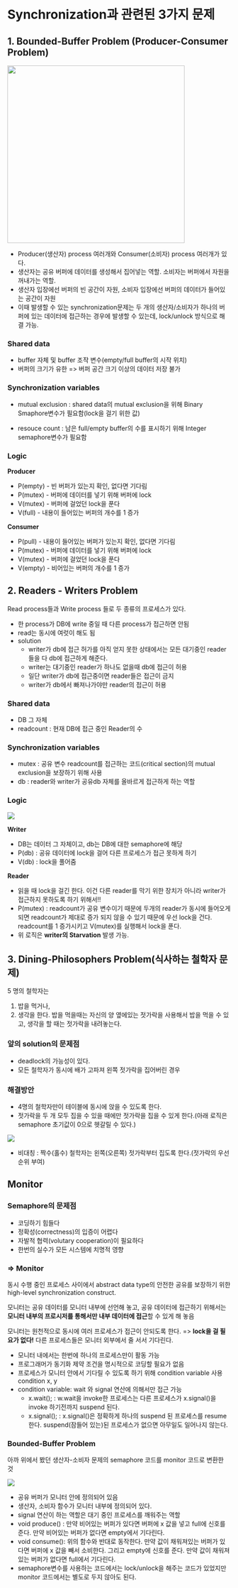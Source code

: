 # Synchronization과 관련된 3가지 문제

## 1. Bounded-Buffer Problem (Producer-Consumer Problem)
<img src="./resource/boundbuffer.png" height="400px"/>

- Producer(생산자) process 여러개와 Consumer(소비자) process 여러개가 있다.
- 생산자는 공유 버퍼에 데이터를 생성해서 집어넣는 역할. 소비자는 버퍼에서 자원을 꺼내가는 역할.
- 생산자 입장에선 버퍼의 빈 공간이 자원, 소비자 입장에선 버퍼의 데이터가 들어있는 공간이 자원
- 이때 발생할 수 있는 synchronization문제는 두 개의 생산자/소비자가 하나의 버퍼에 있는 데이터에 접근하는 경우에 발생할 수 있는데, lock/unlock 방식으로 해결 가능.
### Shared data
-  buffer 자체 및 buffer 조작 변수(empty/full buffer의 시작 위치)
- 버퍼의 크기가 유한 => 버퍼 공간 크기 이상의 데이터 저장 불가

### Synchronization variables
- mutual exclusion : shared data의 mutual exclusion을 위해 Binary Smaphore변수가 필요함(lock을 걸기 위한 값)

- resouce count : 남은 full/empty buffer의 수를 표시하기 위해 Integer semaphore변수가 필요함
### Logic
**Producer**
- P(empty) - 빈 버퍼가 있는지 확인, 없다면 기다림
- P(mutex) - 버퍼에 데이터를 넣기 위해 버퍼에 lock
- V(mutex) - 버퍼에 걸었던 lock을 푼다
- V(full) - 내용이 들어있는 버퍼의 개수를 1 증가

**Consumer**
- P(pull) - 내용이 들어있는 버퍼가 있는지 확인, 없다면 기다림
- P(mutex) - 버퍼에 데이터를 넣기 위해 버퍼에 lock
- V(mutex) - 버퍼에 걸었던 lock을 푼다
- V(empty) - 비어있는 버퍼의 개수를 1 증가

## 2. Readers - Writers Problem
Read process들과 Write process 들로 두 종류의 프로세스가 있다.   

- 한 process가 DB에 write 중일 때 다른 process가 접근하면 안됨
- read는 동시에 여럿이 해도 됨
- solution
	- writer가 db에 접근 허가를 아직 얻지 못한 상태에서는 모든 대기중인 reader들을 다 db에 접근하게 해준다.
	- writer는 대기중인 reader가 하나도 없을때 db에 접근이 허용
	- 일단 writer가 db에 접근중이면 reader들은 접근이 금지
	- writer가 db에서 빠져나가야만 reader의 접근이 허용
### Shared data
- DB  그 자체
- readcount : 현재 DB에 접근 중인 Reader의 수
###  Synchronization variables
- mutex : 공유 변수 readcount를 접근하는 코드(critical section)의 mutual exclusion을 보장하기 위해 사용
- db : reader와 writer가 공유db 자체를 올바르게 접근하게 하는 역할

### Logic
<img src="./resource/writer-readercode.png"/>

**Writer**
- DB는 데이터 그 자체이고, db는 DB에 대한 semaphore에 해당
- P(db) : 공유 데이터에 lock을 걸어 다른 프로세스가 접근 못하게 하기
- V(db) : lock을 풀어줌

**Reader**
- 읽을 때 lock을 걸긴 한다. 이건 다른 reader를 막기 위한 장치가 아니라 writer가 접근하지 못하도록 하기 위해서!!
- P(mutex) : readcount가 공유 변수이기 때문에 두개의 reader가 동시에 들어오게 되면 readcount가 제대로 증가 되지 않을 수 있기 때문에 우선 lock을 건다. readcount를 1 증가시키고 V(mutex)를 실행해서 lock을 푼다.
- 위 로직은  **writer의 Starvation** 발생 가능.
## 3. Dining-Philosophers Problem(식사하는 철학자 문제)
5 명의 철학자는
1. 밥을 먹거나,
2. 생각을 한다.
밥을 먹을때는 자신의 양 옆에있는 젓가락을 사용해서 밥을 먹을 수 있고, 생각을 할 때는 젓가락을 내려놓는다.

### 앞의 solution의 문제점
- deadlock의 가능성이 있다.
- 모든 철학자가 동시에 배가 고파져 왼쪽 젓가락을 집어버린 경우
### 해결방안
- 4명의 철학자만이 테이블에 동시에 앉을 수 있도록 한다.
- 젓가락을 두 개 모두 집을 수 있을 때에만 젓가락을 집을 수 있게 한다.(아래 로직은 semaphore 초기값이 0으로 헷갈릴 수 있다.)
<img src="./resource/philosophers problem.png"/>

- 비대칭 : 짝수(홀수) 철학자는 왼쪽(오른쪽) 젓가락부터 집도록 한다.(젓가락의 우선순위 부여)
##  Monitor
### Semaphore의 문제점
- 코딩하기 힘들다
- 정확성(correctness)의 입증이 어렵다
- 자발적 협력(volutary cooperation)이 필요하다
- 한번의 실수가 모든 시스템에 치명적 영향
### => **Monitor**
동시 수행 중인 프로세스 사이에서 abstract data type의 안전한 공유를 보장하기 위한 high-level synchronization construct.

모니터는 공유 데이터를 모니터 내부에 선언해 놓고,
공유 데이터에 접근하기 위해서는 **모니터 내부의 프로시저를 통해서만 내부 데이터에 접근**할 수 있게 해 놓음

모니터는 원천적으로 동시에 여러 프로세스가 접근이 안되도록 한다.
=> **lock을 걸 필요가 없다!**  다른 프로세스들은 모니터 외부에서 줄 서서 기다린다.

- 모니터 내에서는 한번에 하나의 프로세스만이 활동 가능
- 프로그래머가 동기화 제약 조건을 명시적으로 코딩할 필요가 없음
- 프로세스가 모니터 안에서 기다릴 수 있도록 하기 위해 condition variable 사용 condition x, y
- condition variable: wait 와 signal 연산에 의해서만 접근 가능
	- x.wait(); : w.wait을 invoke한 프로세스는 다른 프로세스가 x.signal()을 invoke 하기전까지 suspend 된다.
  - x.signal(); : x.signal()은 정확하게 하나의 suspend 된 프로세스를 resume 한다. suspend(잠들어 있는)된 프로세스가 없으면 아무일도 일어나지 않는다.

### Bounded-Buffer Problem
아까 위에서 봤던 생산자-소비자 문제의 semaphore 코드를 monitor 코드로 변환한 것

<img src="./resource/monitor.png"/>

- 공유 버퍼가 모니터 안에 정의되어 있음
- 생산자, 소비자 함수가 모니터 내부에 정의되어 있다.
- signal 연산이 하는 역할은 대기 중인 프로세스를 깨워주는 역할
- void produce() : 만약 비어있는 버퍼가 있다면 버퍼에 x 값을 넣고 full에 신호를 준다. 
만약 비어있는 버퍼가 없다면 empty에서 기다린다.
- void consume(): 위의 함수와 반대로 동작한다.
	만약 값이 채워져있는 버퍼가 있다면 버퍼에 x 값을 빼서 소비한다. 	그리고 empty에 신호를 준다.
만약 값이 채워져있는 버퍼가 없다면 full에서 기다린다.
- semaphore변수를 사용하는 코드에서는 lock/unlock을 해주는 코드가 있었지만 monitor 코드에서는 별도로 두지 않아도 된다.

